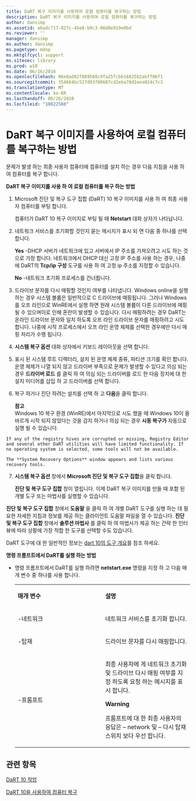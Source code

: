 ```yaml
---
title: DaRT 복구 이미지를 사용하여 로컬 컴퓨터를 복구하는 방법
description: DaRT 복구 이미지를 사용하여 로컬 컴퓨터를 복구하는 방법
author: dansimp
ms.assetid: a6adc717-827c-45e8-b9c3-06d0e919e0bd
ms.reviewer: ''
manager: dansimp
ms.author: dansimp
ms.pagetype: mdop
ms.mktglfcycl: support
ms.sitesec: library
ms.prod: w10
ms.date: 06/16/2016
ms.openlocfilehash: 06e8ad82f869568c9fa25fcbb16825b2abff06f1
ms.sourcegitcommit: 354664bc527d93f80687cd2eba70d1eea024c7c3
ms.translationtype: MT
ms.contentlocale: ko-KR
ms.lasthandoff: 06/26/2020
ms.locfileid: "10822588"
---
```

# DaRT 복구 이미지를 사용하여 로컬 컴퓨터를 복구하는 방법


문제가 발생 하는 최종 사용자 컴퓨터에 컴퓨터를 설치 하는 경우 다음 지침을 사용 하 여 컴퓨터를 복구 합니다.

**DaRT 복구 이미지를 사용 하 여 로컬 컴퓨터를 복구 하는 방법**

1.  Microsoft 진단 및 복구 도구 집합 (DaRT) 10 복구 이미지를 사용 하 여 최종 사용자 컴퓨터를 부팅 합니다.

    컴퓨터가 DaRT 10 복구 이미지로 부팅 될 때 **Netstart** 대화 상자가 나타납니다.

2.  네트워크 서비스를 초기화할 것인지 묻는 메시지가 표시 되 면 다음 중 하나를 선택 합니다.

    **Yes** -DHCP 서버가 네트워크에 있고 서버에서 IP 주소를 가져오려고 시도 하는 것으로 가정 합니다. 네트워크에서 DHCP 대신 고정 IP 주소를 사용 하는 경우, 나중에 DaRT의 **Tcp/ip 구성** 도구를 사용 하 여 고정 ip 주소를 지정할 수 있습니다.

    **No** -네트워크 초기화 프로세스를 건너뜁니다.

3.  드라이브 문자를 다시 매핑할 것인지 여부를 나타냅니다. Windows online을 실행 하는 경우 시스템 볼륨은 일반적으로 C 드라이브에 매핑됩니다. 그러나 Windows를 오프 라인으로 WinRE에서 실행 하면 원래 시스템 볼륨이 다른 드라이브에 매핑될 수 있으며이로 인해 혼란이 발생할 수 있습니다. 다시 매핑하려는 경우 DaRT는 온라인 드라이브 문자와 일치 하도록 오프 라인 드라이브 문자를 매핑하려고 시도 합니다. 나중에 시작 프로세스에서 오프 라인 운영 체제를 선택한 경우에만 다시 매핑 처리가 수행 됩니다.

4.  **시스템 복구 옵션** 대화 상자에서 키보드 레이아웃을 선택 합니다.

5.  표시 된 시스템 루트 디렉터리, 설치 된 운영 체제 종류, 파티션 크기를 확인 합니다. 운영 체제가 나열 되지 않고 드라이버 부족으로 문제가 발생할 수 있다고 의심 되는 경우 **드라이버 로드** 를 클릭 하 여 의심 되는 드라이버를 로드 한 다음 장치에 대 한 설치 미디어를 삽입 하 고 드라이버를 선택 합니다.

6.  복구 하거나 진단 하려는 설치를 선택 하 고 **다음**을 클릭 합니다.

    **참고**  
    Windows 10 복구 환경 (WinRE)에서 마지막으로 시도 했을 때 Windows 10이 올바르게 시작 되지 않았다는 것을 감지 하거나 의심 되는 경우 **시동 복구가** 자동으로 실행 될 수 있습니다.



~~~
If any of the registry hives are corrupted or missing, Registry Editor and several other DaRT utilities will have limited functionality. If no operating system is selected, some tools will not be available.

The **System Recovery Options** window appears and lists various recovery tools.
~~~

7. **시스템 복구 옵션** 창에서 **Microsoft 진단 및 복구 도구 집합**을 클릭 합니다.

   **진단 및 복구 도구 집합** 창이 열립니다. 이제 DaRT 복구 이미지를 만들 때 포함 된 개별 도구 또는 마법사를 실행할 수 있습니다.

**진단 및 복구 도구 집합** 창에서 **도움말** 을 클릭 하 여 개별 DaRT 도구를 실행 하는 데 필요한 자세한 지침과 정보를 제공 하는 클라이언트 도움말 파일을 열 수 있습니다. **진단 및 복구 도구 집합** 창에서 **솔루션 마법사** 를 클릭 하 여 마법사가 제공 하는 간략 한 인터뷰에 따라 상황에 가장 적합 한 도구를 선택할 수도 있습니다.

DaRT 도구에 대 한 일반적인 정보는 [dart 10의 도구 개요](overview-of-the-tools-in-dart-10.md)를 참조 하세요.

**명령 프롬프트에서 DaRT를 실행 하는 방법**

- 명령 프롬프트에서 DaRT를 실행 하려면 **netstart.exe** 명령을 지정 하 고 다음 매개 변수 중 하나를 사용 합니다.

  <table>
  <colgroup>
  <col width="50%" />
  <col width="50%" />
  </colgroup>
  <tbody>
  <tr class="odd">
  <td align="left"><p><strong>매개 변수</strong></p></td>
  <td align="left"><p><strong>설명</strong></p></td>
  </tr>
  <tr class="even">
  <td align="left"><p>-네트워크</p></td>
  <td align="left"><p>네트워크 서비스를 초기화 합니다.</p></td>
  </tr>
  <tr class="odd">
  <td align="left"><p>-탑재</p></td>
  <td align="left"><p>드라이브 문자를 다시 매핑합니다.</p></td>
  </tr>
  <tr class="even">
  <td align="left"><p>-프롬프트</p></td>
  <td align="left"><p>최종 사용자에 게 네트워크 초기화 및 드라이브 다시 매핑 여부를 지정 하도록 요청 하는 메시지를 표시 합니다.</p>
  <div class="alert">
  <strong>Warning</strong><br/><p>프롬프트에 대 한 최종 사용자의 응답은 – network 및 – 다시 탑재 스위치 보다 우선 합니다.</p>
  </div>
  <div>

  </div></td>
  </tr>
  </tbody>
  </table>



## 관련 항목


[DaRT 10 작업](operations-for-dart-10.md)

[DaRT 10을 사용하여 컴퓨터 복구](recovering-computers-using-dart-10.md)









